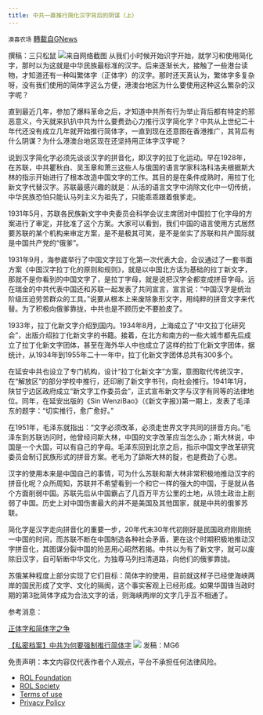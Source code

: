 ```yaml
---
title: 中共一直推行简化汉字背后的阴谋（上）
---
```

`澳喜农场` [轉載自GNews](https://gnews.org/zh-hans/1893178/)

撰稿：三只松鼠
![](https://assets.gnews.org/wp-content/uploads/2022/01/DF477B92-0F27-479E-A059-F8A765844F6C.jpeg)来自网络截图
从我们小时候开始识字开始，就学习和使用简化字，那时以为这就是中华民族最标准的汉字。后来逐渐长大，接触了一些港台读物，才知道还有一种叫繁体字（正体字）的汉字。那时还天真认为，繁体字多复杂呀，没有我们使用的简体字这么方便，港澳台地区为什么要使用这种这么繁杂的汉字呢？

直到最近几年，参加了爆料革命之后，才知道中共所有行为举止背后都有特定的邪恶意义，今天就来扒扒中共为什么要费劲心力推行汉字简化字？中共从上世纪二十年代还没有成立几年就开始推行简体字，一直到现在还意图在香港推广，其背后有什么阴谋？为什么港澳台地区现在还坚持用正体字汉字呢？

说到汉字简化字必须先谈谈汉字的拼音化，即汉字的拉丁化运动。早在1928年，在苏联，中共瞿秋白、吴玉章和萧三这些人与俄国的语言学家科洛科洛夫根据斯大林的指示开始进行了根本改造中国文字的工作。其目的是在条件成熟时，用拉丁化新文字代替汉字。苏联最感兴趣的就是：从活的语言文字中消除文化中一切传统，中华民族恐怕只能认马列主义为祖先了，只能乖乖跟着俄爹走。

1931年5月，苏联各民族新文字中央委员会科学会议主席团对中国拉丁化字母的方案进行了审定，并批准了这个方案。大家可以看到，我们中国的语言使用方式居然要苏联的某个机构来审定方案，是不是极其可笑，是不是坐实了苏联和共产国际就是中国共产党的“俄爹”。

1931年9月，海参崴举行了中国文字拉丁化第一次代表大会，会议通过了一套书面方案《中国汉字拉丁化的原则和规则》，就是以中国北方话为基础的拉丁新文字，那就不是你看到的中国文字了，是拉丁字母，就是说把汉字全都变成拼音字母。远在瑞金的中共代表中国还和苏联一起发表了共同宣言，宣言说：“中国汉字是统治阶级压迫劳苦群众的工具。”说要从根本上来废除象形文字，用纯粹的拼音文字来代替。为了积极向俄爹靠拢，中共也是不顾历史不要脸皮了。

1933年，拉丁化新文字介绍到国内。1934年8月，上海成立了“中文拉丁化研究会”，出版介绍拉丁化新文字的书籍。接着，在北方和南方的一些大城市都先后成立了拉丁化新文字团体，甚至在海外华人中也成立了这样的拉丁化新文字团体，据统计，从1934年到1955年二十一年中，拉丁化新文字团体总共有300多个。

在延安中共也设立了专门机构，设计“拉丁化新文字”方案，意图取代传统汉字，在“解放区”的部分学校中推行，还印刷了新文字书刊，向社会推行。1941年1月，陕甘宁边区政府成立“新文字工作委员会”，正式宣布新文字与汉字有同等的法律地位。同年，在延安出版的《Sin WenziBao》（《新文字报》)第一期上，发表了毛泽东的题字：“切实推行，愈广愈好。”

在1951年，毛泽东就指出：“文字必须改革，必须走世界文字共同的拼音方向。”毛泽东到苏联访问时，他曾经问斯大林，中国的文字改革应当怎么办；斯大林说，中国是一个大国，可以有自己的字母。毛泽东回到北京之后，指示中国文字改革研究委员会制订民族形式的拼音方案。老毛为了舔斯大林的腚，也是费劲了心思。

汉字的使用本来是中国自己的事情，可为什么苏联和斯大林非常积极地推动汉字的拼音化呢？众所周知，苏联并不希望看到一个和它一样的强大的中国，于是就从各个方面削弱中国。苏联先后从中国霸占了几百万平方公里的土地，从领土政治上削弱了中国。历史上对中国伤害最大的并不是美国及其他国家，就是中共的俄爹苏联。

简化字是汉字走向拼音化的重要一步，20年代末30年代初刚好是民国政府刚刚统一中国的时间，而苏联不断在中国制造各种社会矛盾，更在这个时期积极地推动汉字拼音化，其图谋分裂中国的险恶用心昭然若揭。中共以为有了新文字，就可以废除旧汉字，自可斩断中华文化，为独尊马列扫清道路，向他们的俄爹靠拢。

苏俄某种程度上部分实现了它们目标：简体字的使用，目前就这样子已经使海峡两岸的国民形成了文字、文化的隔阂，这个事实客观上已经形成。如果华国锋当政时期的第3批简体字成为合法文字的话，则海峡两岸的文字几乎互不相通了。

参考消息：

[正体字和简体字之争](https://www.sohfrance.org/zhonggonghuimiezhongguochuantongwenhuazuidudeyizhaojianhuazi/)

[【私密档案】中共为何要强制推行简体字](https://www.ntdtv.com/gb/2013/09/26/a967371.html)
![](https://assets.gnews.org/wp-content/uploads/2022/01/澳喜图标2-1-1.jpg)
发稿：MG6

 

免责声明：本文内容仅代表作者个人观点，平台不承担任何法律风险。

- [ROL Foundation](https://rolfoundation.org/)
- [ROL Society](https://rolsociety.org/)
- [Terms of use](https://gnews.org/terms-of-use-3/)
- [Privacy Policy](https://gnews.org/privacy-policy/)
